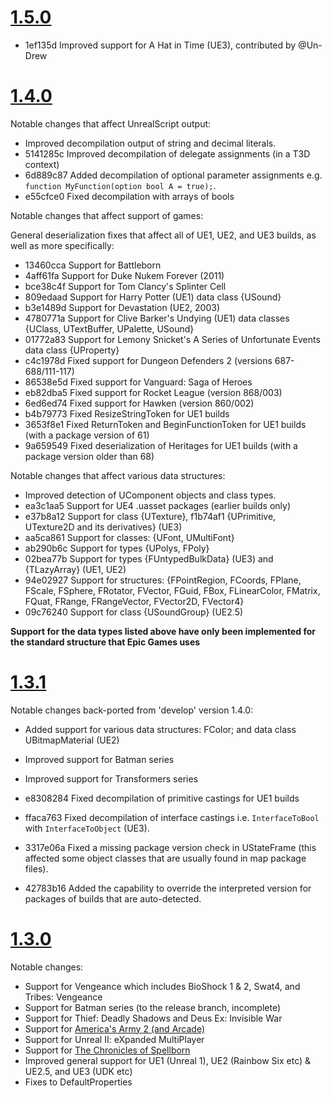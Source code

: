 # [1.5.0](https://github.com/EliotVU/Unreal-Library/releases/tag/1.5.0)

* 1ef135d Improved support for A Hat in Time (UE3), contributed by @Un-Drew

# [1.4.0](https://github.com/EliotVU/Unreal-Library/releases/tag/1.4.0)

Notable changes that affect UnrealScript output:

* Improved decompilation output of string and decimal literals.
* 5141285c Improved decompilation of delegate assignments (in a T3D context)
* 6d889c87 Added decompilation of optional parameter assignments e.g. `function MyFunction(option bool A = true);`.
* e55cfce0 Fixed decompilation with arrays of bools

Notable changes that affect support of games:

General deserialization fixes that affect all of UE1, UE2, and UE3 builds, as well as more specifically:

* 13460cca Support for Battleborn
* 4aff61fa Support for Duke Nukem Forever (2011)
* bce38c4f Support for Tom Clancy's Splinter Cell
* 809edaad Support for Harry Potter (UE1) data class {USound}
* b3e1489d Support for Devastation (UE2, 2003)
* 4780771a Support for Clive Barker's Undying (UE1) data classes {UClass, UTextBuffer, UPalette, USound}
* 01772a83 Support for Lemony Snicket's A Series of Unfortunate Events data class {UProperty}
* c4c1978d Fixed support for Dungeon Defenders 2 (versions 687-688/111-117)
* 86538e5d Fixed support for Vanguard: Saga of Heroes
* eb82dba5 Fixed support for Rocket League (version 868/003)
* 6ed6ed74 Fixed support for Hawken (version 860/002)
* b4b79773 Fixed ResizeStringToken for UE1 builds
* 3653f8e1 Fixed ReturnToken and BeginFunctionToken for UE1 builds (with a package version of 61)
* 9a659549 Fixed deserialization of Heritages for UE1 builds (with a package version older than 68)

Notable changes that affect various data structures:

* Improved detection of UComponent objects and class types.
* ea3c1aa5 Support for UE4 .uasset packages (earlier builds only)
* e37b8a12 Support for class {UTexture}, f1b74af1 {UPrimitive, UTexture2D and its derivatives} (UE3)
* aa5ca861 Support for classes: {UFont, UMultiFont}
* ab290b6c Support for types {UPolys, FPoly}
* 02bea77b Support for types {FUntypedBulkData} (UE3) and {TLazyArray} (UE1, UE2)
* 94e02927 Support for structures: {FPointRegion, FCoords, FPlane, FScale, FSphere, FRotator, FVector, FGuid, FBox, FLinearColor, FMatrix, FQuat, FRange, FRangeVector, FVector2D, FVector4}
* 09c76240 Support for class {USoundGroup} (UE2.5)

**Support for the data types listed above have only been implemented for the standard structure that Epic Games uses**

# [1.3.1](https://github.com/EliotVU/Unreal-Library/releases/tag/1.3.1)

Notable changes back-ported from 'develop' version 1.4.0:

* Added support for various data structures: FColor; and data class UBitmapMaterial (UE2)

* Improved support for Batman series
* Improved support for Transformers series
* e8308284 Fixed decompilation of primitive castings for UE1 builds
* ffaca763 Fixed decompilation of interface castings i.e. `InterfaceToBool` with `InterfaceToObject` (UE3).
* 3317e06a Fixed a missing package version check in UStateFrame (this affected some object classes that are usually found in map package files).

* 42783b16 Added the capability to override the interpreted version for packages of builds that are auto-detected.

# [1.3.0](https://github.com/EliotVU/Unreal-Library/releases/tag/1.3.0.0)

Notable changes:

* Support for Vengeance which includes BioShock 1 & 2, Swat4, and Tribes: Vengeance
* Support for Batman series (to the release branch, incomplete)
* Support for Thief: Deadly Shadows and Deus Ex: Invisible War
* Support for [America's Army 2 (and Arcade)](https://github.com/EliotVU/Unreal-Library/commit/4ae2ae2d25d8101495f0a7ae8d080156fd4bd10f)
* Support for Unreal II: eXpanded MultiPlayer
* Support for [The Chronicles of Spellborn](https://github.com/EliotVU/Unreal-Library/commit/0747049acfcf258efdcee746bf236243c87edc37)
* Improved general support for UE1 (Unreal 1), UE2 (Rainbow Six etc) & UE2.5, and UE3 (UDK etc)
* Fixes to DefaultProperties
